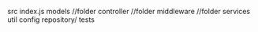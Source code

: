 src
    index.js
    models //folder
    controller //folder
    middleware //folder
    services 
    util
    config
    repository/
tests